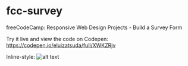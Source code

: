 # fcc-survey
 freeCodeCamp: Responsive Web Design Projects - Build a Survey Form
 
 Try it live and view the code on Codepen: https://codepen.io/eluizatsuda/full/XWKZRjv

Inline-style: 
![alt text](https://eluizatsuda.github.io/image/survey-ourbakery/background-ourbakery.png "Screenshot")

